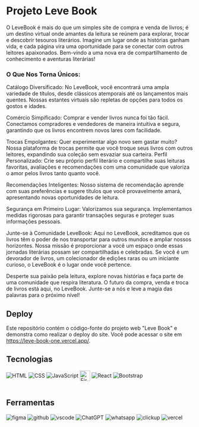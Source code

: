 # Projeto Leve Book
O LeveBook é mais do que um simples site de compra e venda de livros; é um destino virtual onde amantes da leitura se reúnem para explorar, trocar e descobrir tesouros literários. Imagine um lugar onde as histórias ganham vida, e cada página vira uma oportunidade para se conectar com outros leitores apaixonados. Bem-vindo a uma nova era de compartilhamento de conhecimento e aventuras literárias!

### O Que Nos Torna Únicos:

Catálogo Diversificado: No LeveBook, você encontrará uma ampla variedade de títulos, desde clássicos atemporais até os lançamentos mais quentes. Nossas estantes virtuais são repletas de opções para todos os gostos e idades.

Comércio Simpificado: Comprar e vender livros nunca foi tão fácil. Conectamos compradores e vendedores de maneira intuitiva e segura, garantindo que os livros encontrem novos lares com facilidade.

Trocas Empolgantes: Quer experimentar algo novo sem gastar muito? Nossa plataforma de trocas permite que você troque seus livros com outros leitores, expandindo sua coleção sem esvaziar sua carteira.
Perfil Personalizado: Crie seu próprio perfil literário e compartilhe suas leituras favoritas, avaliações e recomendações com uma comunidade que valoriza o amor pelos livros tanto quanto você.

Recomendações Inteligentes: Nosso sistema de recomendação aprende com suas preferências e sugere títulos que você provavelmente amará, apresentando novas oportunidades de leitura.

Segurança em Primeiro Lugar: Valorizamos sua segurança. Implementamos medidas rigorosas para garantir transações seguras e proteger suas informações pessoais.

Junte-se à Comunidade LeveBook:
Aqui no LeveBook, acreditamos que os livros têm o poder de nos transportar para outros mundos e ampliar nossos horizontes. Nossa missão é proporcionar a você um espaço onde essas jornadas literárias possam ser compartilhadas e celebradas. Se você é um devorador de livros, um colecionador de edições raras ou um iniciante curioso, o LeveBook é o lugar onde você pertence.

Desperte sua paixão pela leitura, explore novas histórias e faça parte de uma comunidade que respira literatura. O futuro da compra, venda e troca de livros está aqui, no LeveBook. Junte-se a nós e leve a magia das palavras para o próximo nível!

## Deploy
Este repositório contém o código-fonte do projeto web "Leve Book" e demonstra como realizar o deploy do site. Você pode acessar o site em https://leve-book-one.vercel.app/.
## Tecnologias

<div style="display: inline_block">
  <img align="center" alt="HTML" src="https://img.shields.io/badge/HTML-00009C?style=for-the-badge&logo=html5&logoColor=white" />
  <img align="center" alt="CSS" src="https://img.shields.io/badge/CSS-239120?&style=for-the-badge&logo=css3&logoColor=white" />
  <img align="center" alt="JavaScript" src="https://img.shields.io/badge/JavaScript-F7DF1E?style=for-the-badge&logo=javascript&logoColor=black" />
  <img align="center" alt="Firebase" src="https://img.shields.io/badge/Firebase-FFA500?style=for-the-badge&logo=firebase&logoColor=white" height="28" />
  <img align="center" alt="React" src="https://img.shields.io/badge/React-20232A?style=for-the-badge&logo=react&logoColor=61DAFB" />
  <img align="center" alt="Bootstrap" src="https://img.shields.io/badge/Bootstrap-563D7C?style=for-the-badge&logo=bootstrap&logoColor=white" />
</div><br/>

## Ferramentas
<div style="display: inline_block">
  <img align="center" alt="figma" src="https://img.shields.io/badge/Figma-F24E1E?style=for-the-badge&logo=figma&logoColor=white" />
  <img align="center" alt="github" src="https://img.shields.io/badge/GitHub-100000?style=for-the-badge&logo=github&logoColor=white" />
  <img align="center" alt="vscode" src="https://img.shields.io/badge/Visual_Studio_Code-0078D4?style=for-the-badge&logo=visual%20studio%20code&logoColor=white" />
  <img align="center" alt="ChatGPT" src="https://img.shields.io/badge/chatGPT-74aa9c?style=for-the-badge&logo=openai&logoColor=white" />
  <img align="center" alt="whatsapp" src="https://img.shields.io/badge/WhatsApp-25D366?style=for-the-badge&logo=whatsapp&logoColor=white" />
  <img align="center" alt="clickup" src="https://img.shields.io/badge/clickup-%237B68EE.svg?&style=for-the-badge&logo=clickup&logoColor=white" />
  <img align="center" alt="vercel" src="https://img.shields.io/badge/Vercel-333333?style=for-the-badge&logo=vercel&logoColor=white" />
</div><br/>

